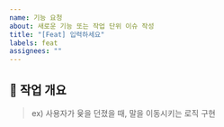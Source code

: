 ```yaml
---
name: 기능 요청
about: 새로운 기능 또는 작업 단위 이슈 작성
title: "[Feat] 입력하세요"
labels: feat
assignees: ""
---
```


## 🧩 작업 개요

> ex) 사용자가 윷을 던졌을 때, 말을 이동시키는 로직 구현

